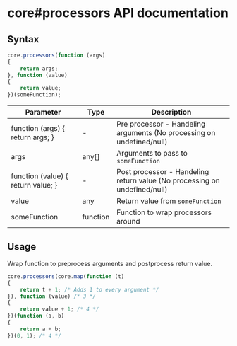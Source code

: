 # core#processors API documentation

## Syntax

``` javascript
core.processors(function (args)
{
    return args;
}, function (value)
{
    return value;
})(someFunction);
```

| Parameter | Type | Description |
|--|--|--|
| function (args) { return args; } | - | Pre processor - Handeling arguments (No processing on undefined/null) |
| args | any[] | Arguments to pass to `someFunction` |
| function (value) { return value; } | - | Post processor - Handeling return value (No processing on undefined/null) |
| value | any | Return value from `someFunction` |
| someFunction | function | Function to wrap processors around |

## Usage

Wrap function to preprocess arguments and postprocess return value.

``` javascript
core.processors(core.map(function (t)
{
    return t + 1; /* Adds 1 to every argument */
}), function (value) /* 3 */
{
    return value + 1; /* 4 */
})(function (a, b)
{
    return a + b;
})(0, 1); /* 4 */
```
